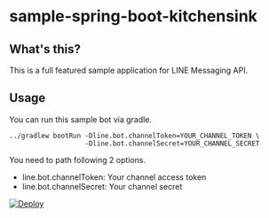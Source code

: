 # sample-spring-boot-kitchensink

## What's this?

This is a full featured sample application for LINE Messaging API.

## Usage

You can run this sample bot via gradle.

    ../gradlew bootRun -Dline.bot.channelToken=YOUR_CHANNEL_TOKEN \
                       -Dline.bot.channelSecret=YOUR_CHANNEL_SECRET

 You need to path following 2 options.

  * line.bot.channelToken: Your channel access token
  * line.bot.channelSecret: Your channel secret

[![Deploy](https://www.herokucdn.com/deploy/button.svg)](https://heroku.com/deploy?template=https://github.com/line/line-bot-sdk-java)
